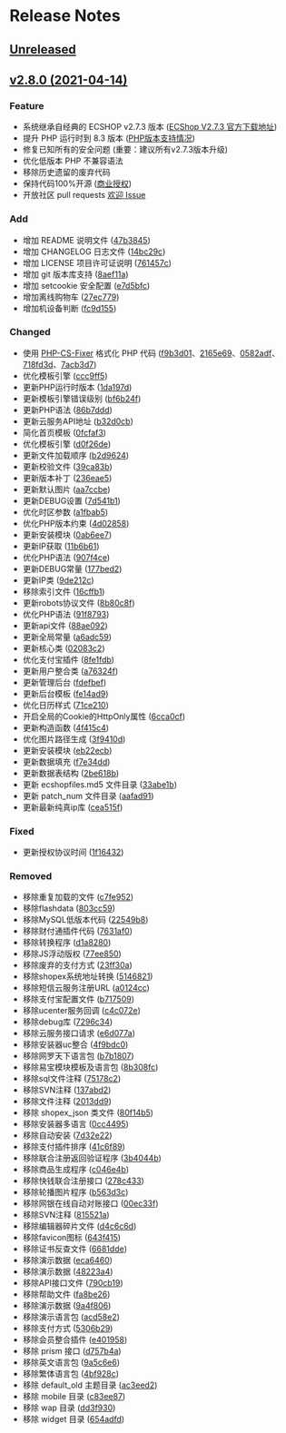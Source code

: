 # Release Notes

## [Unreleased](https://github.com/ecshop/ecshop/compare/v2.8.0...master)



## [v2.8.0 (2021-04-14)](https://github.com/ecshop/ecshop/compare/v2.7.3...v2.8.0)

### Feature

- 系统继承自经典的 ECSHOP v2.7.3 版本 ([ECShop V2.7.3 官方下载地址](http://download.ecshop.com/2.7.3/ECShop_V2.7.3_UTF8_release1106.rar))
- 提升 PHP 运行时到 8.3 版本 ([PHP版本支持情况](https://www.php.net/supported-versions.php))
- 修复已知所有的安全问题 (重要：建议所有v2.7.3版本升级)
- 优化低版本 PHP 不兼容语法
- 移除历史遗留的废弃代码
- 保持代码100%开源 ([商业授权](https://www.ecshop.com/auth?utm_source=github))
- 开放社区 pull requests [欢迎 Issue](https://github.com/ecshop/ecshop/issues)

### Add

- 增加 README 说明文件 ([47b3845](https://github.com/ecshop/ecshop/commit/47b3845638596affb6b0dd6463082bc465f8a674))
- 增加 CHANGELOG 日志文件 ([14bc29c](https://github.com/ecshop/ecshop/commit/14bc29c6c4fc5e04ec16dc637b80b12b7847198d))
- 增加 LICENSE 项目许可证说明 ([761457c](https://github.com/ecshop/ecshop/commit/761457cafbd555fe24894572470ed1a230a38377))
- 增加 git 版本库支持 ([8aef11a](https://github.com/ecshop/ecshop/commit/8aef11a80f691764765ac30a5540cf3e375e93a9))
- 增加 setcookie 安全配置 ([e7d5bfc](https://github.com/ecshop/ecshop/commit/e7d5bfcedd025de5e4596be87dd111a6395bec1c))
- 增加离线购物车 ([27ec779](https://github.com/ecshop/ecshop/commit/27ec77915bd77dd68b9f8ffe01048e71bb4444b0))
- 增加机设备判断 ([fc9d155](https://github.com/ecshop/ecshop/commit/fc9d155724f04368e0e349eb828e20ad7cbf6f60))

### Changed

- 使用 [PHP-CS-Fixer](https://github.com/FriendsOfPHP/PHP-CS-Fixer) 格式化 PHP 代码 ([f9b3d01](https://github.com/ecshop/ecshop/commit/f9b3d01fee17d78274fa61a9b5922b77b117426b)、[2165e69](https://github.com/ecshop/ecshop/commit/2165e695e9ba383d05626f85feada4544900cfe0)、[0582adf](https://github.com/ecshop/ecshop/commit/0582adfa56e17de08cab4a7f32ad784f12c8f5c6)、[718fd3d](https://github.com/ecshop/ecshop/commit/718fd3d02751ff66dec138bbc96a82a06522ccdc)、[7acb3d7](https://github.com/ecshop/ecshop/commit/7acb3d7b3baa79a78a516a9cf04eed7e12a9fd6d))
- 优化模板引擎 ([ccc9ff5](https://github.com/ecshop/ecshop/commit/ccc9ff5a031d2a67778cb210d1f2a68da86241ae))
- 更新PHP运行时版本 ([1da197d](https://github.com/ecshop/ecshop/commit/1da197dc751f902fd38fbb0f3809c62e2652995b))
- 更新模板引擎错误级别 ([bf6b24f](https://github.com/ecshop/ecshop/commit/bf6b24ff8d43b58ee75dd65fc2889fa6c035a467))
- 更新PHP语法 ([86b7ddd](https://github.com/ecshop/ecshop/commit/86b7ddd3cad3e6559460fd7345026703e5647bee))
- 更新云服务API地址 ([b32d0cb](https://github.com/ecshop/ecshop/commit/b32d0cb3c32c26523845bf67f69a4a46c50a277c))
- 简化首页模板 ([0fcfaf3](https://github.com/ecshop/ecshop/commit/0fcfaf30badac868ff9a10dfe34e71413036c0b9))
- 优化模板引擎 ([d0f26de](https://github.com/ecshop/ecshop/commit/d0f26de44b028a0622131b8262d625f7afca1a4e))
- 更新文件加载顺序 ([b2d9624](https://github.com/ecshop/ecshop/commit/b2d962433c53a2c0ed9c00b9ba079bd870185ca7))
- 更新校验文件 ([39ca83b](https://github.com/ecshop/ecshop/commit/39ca83b343e7904ec83c4591363ce1689a4556b7))
- 更新版本补丁 ([236eae5](https://github.com/ecshop/ecshop/commit/236eae5228a5c8a8ae3f437fa7d689d4ebe409e2))
- 更新默认图片 ([aa7ccbe](https://github.com/ecshop/ecshop/commit/aa7ccbe95d1f7c59a34ff9306d348b5038b88ffe))
- 更新DEBUG设置 ([7d541b1](https://github.com/ecshop/ecshop/commit/7d541b1b81f9769d806e52d3d2738044572dd9b1))
- 优化时区参数 ([a1fbab5](https://github.com/ecshop/ecshop/commit/a1fbab52d61effc13a43742357468d35cc6e300c))
- 优化PHP版本约束 ([4d02858](https://github.com/ecshop/ecshop/commit/4d028586cb47ff1177847c726a3788590833c527))
- 更新安装模块 ([0ab6ee7](https://github.com/ecshop/ecshop/commit/0ab6ee7181f4ea7e1e5fad26b500c876714f25bd))
- 更新IP获取 ([11b6b61](https://github.com/ecshop/ecshop/commit/11b6b612393c40577d876adbea2f48c6c9019e06))
- 优化PHP语法 ([907f4ce](https://github.com/ecshop/ecshop/commit/907f4ce63fb7ae6471306ead8a1f33d039cfa6f6))
- 更新DEBUG常量 ([177bed2](https://github.com/ecshop/ecshop/commit/177bed2826b3c7e5b9583538efd859115b89e5bd))
- 更新IP类 ([9de212c](https://github.com/ecshop/ecshop/commit/9de212ce0e79b06b4ec5e088b05ad7dfebe2d79f))
- 移除索引文件 ([16cffb1](https://github.com/ecshop/ecshop/commit/16cffb1ce73d0f4bbb8a0c48cecac262a76a239b))
- 更新robots协议文件 ([8b80c8f](https://github.com/ecshop/ecshop/commit/8b80c8fb5557c6d9d305cd4cd86cf0bd1d1b6132))
- 优化PHP语法 ([91f8793](https://github.com/ecshop/ecshop/commit/91f87935bdd3221a37f42200bfa394faf62fabeb))
- 更新api文件 ([88ae092](https://github.com/ecshop/ecshop/commit/88ae092efe95dbb1be3135dfb68c04687380baef))
- 更新全局常量 ([a6adc59](https://github.com/ecshop/ecshop/commit/a6adc59c0da8568f36ec7aaa5133f04726d8ac5a))
- 更新核心类 ([02083c2](https://github.com/ecshop/ecshop/commit/02083c2544b79466158088a4dd12f02694437f45))
- 优化支付宝插件 ([8fe1fdb](https://github.com/ecshop/ecshop/commit/8fe1fdbc42f3fdfe038ca737e8655f0ddca9c2e0))
- 更新用户整合类 ([a76324f](https://github.com/ecshop/ecshop/commit/a76324fa48f9172fb9519d8af08384fda5757a16))
- 更新管理后台 ([fdefbef](https://github.com/ecshop/ecshop/commit/fdefbef6594749837e32103ad7c2556b957a4598))
- 更新后台模板 ([fe14ad9](https://github.com/ecshop/ecshop/commit/fe14ad90b5ec636151307a2592bc2e637474663a))
- 优化日历样式 ([71ce210](https://github.com/ecshop/ecshop/commit/71ce2102d90b8b9f70500fa0959efb8dd9682097))
- 开启全局的Cookie的HttpOnly属性 ([6cca0cf](https://github.com/ecshop/ecshop/commit/6cca0cf2a4def8f59ae054eabe6b661bced630eb))
- 更新构造函数 ([4f415c4](https://github.com/ecshop/ecshop/commit/4f415c4e9bb35e6f78cd7485b4d4e2f10a14f2b1))
- 优化图片路径生成 ([3f9410d](https://github.com/ecshop/ecshop/commit/3f9410dc145ba93581a4a14f889c07190dd2b2a9))
- 更新安装模块 ([eb22ecb](https://github.com/ecshop/ecshop/commit/eb22ecbb853ac46c9fdc8aa7256141e708fc2bf1))
- 更新数据填充 ([f7e34dd](https://github.com/ecshop/ecshop/commit/f7e34dd364d151aee5bd45f0c728d85f9c25037d))
- 更新数据表结构 ([2be618b](https://github.com/ecshop/ecshop/commit/2be618b7da52cc8323195a8c7be39adc84712133))
- 更新 ecshopfiles.md5 文件目录 ([33abe1b](https://github.com/ecshop/ecshop/commit/33abe1bad2ca3f133446a196831833c8b7929c90))
- 更新 patch_num 文件目录 ([aafad91](https://github.com/ecshop/ecshop/commit/aafad919500f66a2945150429c3f8f7acb788343))
- 更新最新纯真ip库 ([cea515f](https://github.com/ecshop/ecshop/commit/cea515fe6c730c1c335dcab7b8abb3c387c306ee))

### Fixed

- 更新授权协议时间 ([1f16432](https://github.com/ecshop/ecshop/commit/1f1643248caf686e1bc53325f416b39ba69cefb1))

### Removed

- 移除重复加载的文件 ([c7fe952](https://github.com/ecshop/ecshop/commit/c7fe952a73efc547056feedde4ede54b688afdf3))
- 移除flashdata ([803cc59](https://github.com/ecshop/ecshop/commit/803cc591a593a6a60dc808ae3d973af1c6966cdb))
- 移除MySQL低版本代码 ([22549b8](https://github.com/ecshop/ecshop/commit/22549b819060b296206c3359c41f107c265542e5))
- 移除财付通插件代码 ([7631af0](https://github.com/ecshop/ecshop/commit/7631af06431dbe0ca00a99b299b2185db0117124))
- 移除转换程序 ([d1a8280](https://github.com/ecshop/ecshop/commit/d1a8280f82f7df3307474cbfd38b7f8540909473))
- 移除JS浮动版权 ([77ee850](https://github.com/ecshop/ecshop/commit/77ee8505b6c6aa40d2d8fc194534d4aa2f779530))
- 移除废弃的支付方式 ([23ff30a](https://github.com/ecshop/ecshop/commit/23ff30ad374e2c648cd96473f56db90cb5e8a85e))
- 移除shopex系统地址转换 ([5146821](https://github.com/ecshop/ecshop/commit/5146821780fd306deab3a0fe5282adc53d4e5da6))
- 移除短信云服务注册URL ([a0124cc](https://github.com/ecshop/ecshop/commit/a0124ccf6b4c1c33a66959e4503a3fd14ec0ca6d))
- 移除支付宝配置文件 ([b717509](https://github.com/ecshop/ecshop/commit/b717509d1a4d21b8084b27911b1bc2fd98eb41ab))
- 移除ucenter服务回调 ([c4c072e](https://github.com/ecshop/ecshop/commit/c4c072e06a79fbd25b5f0cebde1a8712dca4bac1))
- 移除debug库 ([7296c34](https://github.com/ecshop/ecshop/commit/7296c343d3dc92e0252ca8d673ac4a0eb74e40a8))
- 移除云服务接口请求 ([e6d077a](https://github.com/ecshop/ecshop/commit/e6d077a3698c22cf51cb54fe65081f84089d2976))
- 移除安装器uc整合 ([4f9bdc0](https://github.com/ecshop/ecshop/commit/4f9bdc0874f1a9caa9c0fc81cd888de4b522f29b))
- 移除网罗天下语言包 ([b7b1807](https://github.com/ecshop/ecshop/commit/b7b1807f53b12b72271a9b22038195795e3c6d99))
- 移除易宝模块模板及语言包 ([8b308fc](https://github.com/ecshop/ecshop/commit/8b308fc8072f44059ea6140c431641fc20034ff8))
- 移除sql文件注释 ([75178c2](https://github.com/ecshop/ecshop/commit/75178c2c3daa6126578ba376327403c985b15f23))
- 移除SVN注释 ([137abd2](https://github.com/ecshop/ecshop/commit/137abd2c6ce8fd23d1a5af99c7dd2713b08b8fb3))
- 移除文件注释 ([2013dd9](https://github.com/ecshop/ecshop/commit/2013dd97ab16662f4d3ee570f72e2e76c6fdde3a))
- 移除 shopex_json 类文件 ([80f14b5](https://github.com/ecshop/ecshop/commit/80f14b5521a5489beedab9b3b4b6700f8a43ddb8))
- 移除安装器多语言 ([0cc4495](https://github.com/ecshop/ecshop/commit/0cc449501695d480aba6599a657494843b399aaf))
- 移除自动安装 ([7d32e22](https://github.com/ecshop/ecshop/commit/7d32e22fbb05612c0c96b0a52d5a0e19d598f48a))
- 移除支付插件排序 ([41c6f89](https://github.com/ecshop/ecshop/commit/41c6f8906a187fe76bc3f10bb27cb1a1c7315237))
- 移除联合注册返回验证程序 ([3b4044b](https://github.com/ecshop/ecshop/commit/3b4044b6e5f881ba15f70e275623952f2022e4b1))
- 移除商品生成程序 ([c046e4b](https://github.com/ecshop/ecshop/commit/c046e4ba4e591dd79000931da3fd6e8f4bdd00b3))
- 移除快钱联合注册接口 ([278c433](https://github.com/ecshop/ecshop/commit/278c4335556b67080c90645ff877935e14f97bc8))
- 移除轮播图片程序 ([b563d3c](https://github.com/ecshop/ecshop/commit/b563d3c638129adba2081d2e99219224c20acaea))
- 移除网银在线自动对账接口 ([00ec33f](https://github.com/ecshop/ecshop/commit/00ec33fc483a094df5e98d94650fe506cdcd346a))
- 移除SVN注释 ([815521a](https://github.com/ecshop/ecshop/commit/815521abdc2c130f30c0ff8234ec43a050f7eff0))
- 移除编辑器碎片文件 ([d4c6c6d](https://github.com/ecshop/ecshop/commit/d4c6c6da3d46d0b14a5d574f2f06a8df3959ec89))
- 移除favicon图标 ([643f415](https://github.com/ecshop/ecshop/commit/643f4152c4fafca0a77d66d23f05b8528ec783c2))
- 移除证书反查文件 ([6681dde](https://github.com/ecshop/ecshop/commit/6681dde9becfae87de177f55ffd98ab672a46ef2))
- 移除演示数据 ([eca6460](https://github.com/ecshop/ecshop/commit/eca646070c945d36913f65dc8a4aa7a258e066d3))
- 移除演示数据 ([48223a4](https://github.com/ecshop/ecshop/commit/48223a44d8fc0ddbfc9444c480cdda882dbb2b7b))
- 移除API接口文件 ([790cb19](https://github.com/ecshop/ecshop/commit/790cb19c4da0f18d5aa314061d89c29de02fa31e))
- 移除帮助文件 ([fa8be26](https://github.com/ecshop/ecshop/commit/fa8be265e2d3173cf3461a4765d0022d8877986e))
- 移除演示数据 ([9a4f806](https://github.com/ecshop/ecshop/commit/9a4f8062b221a53532d1461d952895dfac942c32))
- 移除演示语言包 ([acd58e2](https://github.com/ecshop/ecshop/commit/acd58e289ff9874de5953791cce39f55b93e9d8e))
- 移除支付方式 ([5306b29](https://github.com/ecshop/ecshop/commit/5306b296cb36cd80bdfe47d94df1c40ee9e3656f))
- 移除会员整合插件 ([e401958](https://github.com/ecshop/ecshop/commit/e401958a0be874dbc0fd8d3ef69341bc57bd8313))
- 移除 prism 接口 ([d757b4a](https://github.com/ecshop/ecshop/commit/d757b4aa563d3d6a56e9ae59ee117725389f3f1d))
- 移除英文语言包 ([9a5c6e6](https://github.com/ecshop/ecshop/commit/9a5c6e64ee0e3e13fd9b5089f34704f8eacd8ea7))
- 移除繁体语言包 ([4bf928c](https://github.com/ecshop/ecshop/commit/4bf928c88f95fc4a8b61008feef09f1ca2f3cd7a))
- 移除 default_old 主题目录 ([ac3eed2](https://github.com/ecshop/ecshop/commit/ac3eed229b5a1b2b65b81e1e38d12d9c38333cf7))
- 移除 mobile 目录 ([c83ee87](https://github.com/ecshop/ecshop/commit/c83ee871dc45987c6001b625d24aca26c287377d))
- 移除 wap 目录 ([dd3f930](https://github.com/ecshop/ecshop/commit/dd3f93032a24e3e987ee82959211c22481935157))
- 移除 widget 目录 ([654adfd](https://github.com/ecshop/ecshop/commit/654adfdc9a80f8befc23099e94633b1e6ca4c56e))
